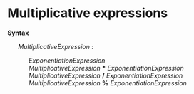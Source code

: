 # Multiplicative expressions

**Syntax**

<ul>
    <i>MultiplicativeExpression</i> :
    <ul>
        <i>ExponentiationExpression</i><br>
        <i>MultiplicativeExpression</i> <b>*</b> <i>ExponentiationExpression</i><br>
        <i>MultiplicativeExpression</i> <b>/</b> <i>ExponentiationExpression</i><br>
        <i>MultiplicativeExpression</i> <b>%</b> <i>ExponentiationExpression</i>
    </ul>
</ul>